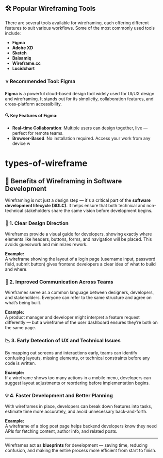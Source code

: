 ## 🛠️ Popular Wireframing Tools

There are several tools available for wireframing, each offering different features to suit various workflows. Some of the most commonly used tools include:

- **Figma**
- **Adobe XD**
- **Sketch**
- **Balsamiq**
- **Wireframe.cc**
- **Lucidchart**

### ⭐ Recommended Tool: Figma

**Figma** is a powerful cloud-based design tool widely used for UI/UX design and wireframing. It stands out for its simplicity, collaboration features, and cross-platform accessibility.

#### 🔍 Key Features of Figma:
- **Real-time Collaboration**: Multiple users can design together, live — perfect for remote teams.
- **Browser-Based**: No installation required. Access your work from any device w
# types-of-wireframe




## 🚀 Benefits of Wireframing in Software Development

Wireframing is not just a design step — it's a critical part of the **software development lifecycle (SDLC)**. It helps ensure that both technical and non-technical stakeholders share the same vision before development begins.

### 🎯 1. Clear Design Direction

Wireframes provide a visual guide for developers, showing exactly where elements like headers, buttons, forms, and navigation will be placed. This avoids guesswork and minimizes rework.

**Example:**  
A wireframe showing the layout of a login page (username input, password field, submit button) gives frontend developers a clear idea of what to build and where.

### 🧠 2. Improved Communication Across Teams

Wireframes serve as a common language between designers, developers, and stakeholders. Everyone can refer to the same structure and agree on what’s being built.

**Example:**  
A product manager and developer might interpret a feature request differently — but a wireframe of the user dashboard ensures they’re both on the same page.

### 📉 3. Early Detection of UX and Technical Issues

By mapping out screens and interactions early, teams can identify confusing layouts, missing elements, or technical constraints before any code is written.

**Example:**  
If a wireframe shows too many actions in a mobile menu, developers can suggest layout adjustments or reordering before implementation begins.

### 💡 4. Faster Development and Better Planning

With wireframes in place, developers can break down features into tasks, estimate time more accurately, and avoid unnecessary back-and-forth.

**Example:**  
A wireframe of a blog post page helps backend developers know they need APIs for fetching content, author info, and related posts.

---

Wireframes act as **blueprints** for development — saving time, reducing confusion, and making the entire process more efficient from start to finish.

